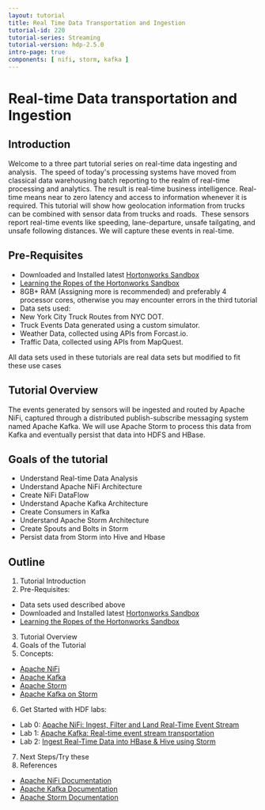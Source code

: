 ```yaml
---
layout: tutorial
title: Real Time Data Transportation and Ingestion
tutorial-id: 220
tutorial-series: Streaming
tutorial-version: hdp-2.5.0
intro-page: true
components: [ nifi, storm, kafka ]
---
```



# Real-time Data transportation and Ingestion

## Introduction

Welcome to a three part tutorial series on real-time data ingesting and analysis.  The speed of today's processing systems have moved from classical data warehousing batch reporting to the realm of real-time processing and analytics. The result is real-time business intelligence. Real-time means near to zero latency and access to information whenever it is required. This tutorial will show how geolocation information from trucks can be combined with sensor data from trucks and roads.  These sensors report real-time events like speeding, lane-departure, unsafe tailgating, and unsafe following distances. We will capture these events in real-time.

## Pre-Requisites

*  Downloaded and Installed latest [Hortonworks Sandbox](http://hortonworks.com/products/hortonworks-sandbox/#install)
*  [Learning the Ropes of the Hortonworks Sandbox](http://hortonworks.com/hadoop-tutorial/learning-the-ropes-of-the-hortonworks-sandbox/)
*   8GB+ RAM (Assigning more is recommended) and preferably 4 processor cores, otherwise you may encounter errors in the third tutorial
*   Data sets used:
  *   New York City Truck Routes from NYC DOT.
  *   Truck Events Data generated using a custom simulator.
  *   Weather Data, collected using APIs from Forcast.io.
  *   Traffic Data, collected using APIs from MapQuest.

All data sets used in these tutorials are real data sets but modified to fit these use cases

## Tutorial Overview

The events generated by sensors will be ingested and routed by Apache NiFi, captured through a distributed publish-subscribe messaging system named Apache Kafka. We will use Apache Storm to process this data from Kafka and eventually persist that data into HDFS and HBase.

## Goals of the tutorial

*   Understand Real-time Data Analysis
*   Understand Apache NiFi Architecture
*   Create NiFi DataFlow
*   Understand Apache Kafka Architecture
*   Create Consumers in Kafka
*   Understand Apache Storm Architecture
*   Create Spouts and Bolts in Storm
*   Persist data from Storm into Hive and Hbase

## Outline

1.  Tutorial Introduction
2.  Pre-Requisites:
  -  Data sets used described above
  -  Downloaded and Installed latest [Hortonworks Sandbox](http://hortonworks.com/products/hortonworks-sandbox/#install)
  -  [Learning the Ropes of the Hortonworks Sandbox](http://hortonworks.com/hadoop-tutorial/learning-the-ropes-of-the-hortonworks-sandbox/)
3.  Tutorial Overview
4.  Goals of the Tutorial
5.  Concepts:
  -  [Apache NiFi](http://hortonworks.com/hadoop-tutorial/realtime-event-processing-nifi-kafka-storm/#section_2)
  -  [Apache Kafka](http://hortonworks.com/hadoop-tutorial/realtime-event-processing-nifi-kafka-storm/#section_2)
  -  [Apache Storm](http://hortonworks.com/hadoop-tutorial/realtime-event-processing-nifi-kafka-storm/#section_2)
  -  [Apache Kafka on Storm](http://hortonworks.com/hadoop-tutorial/realtime-event-processing-nifi-kafka-storm/#section_2)
6.  Get Started with HDF labs:
  - Lab 0: [Apache NiFi: Ingest, Filter and Land Real-Time Event Stream](http://hortonworks.com/hadoop-tutorial/realtime-event-processing-nifi-kafka-storm/#section_3)
  - Lab 1: [Apache Kafka: Real-time event stream transportation](http://hortonworks.com/hadoop-tutorial/realtime-event-processing-nifi-kafka-storm/#section_4)
  - Lab 2: [Ingest Real-Time Data into HBase & Hive using Storm](http://hortonworks.com/hadoop-tutorial/realtime-event-processing-nifi-kafka-storm/#section_5)
7.  Next Steps/Try these
8.  References
  -  [Apache NiFi Documentation](https://nifi.apache.org/docs.html)
  -  [Apache Kafka Documentation](http://kafka.apache.org/documentation.html)
  -  [Apache Storm Documentation](http://storm.apache.org/releases/1.0.0/index.html)
